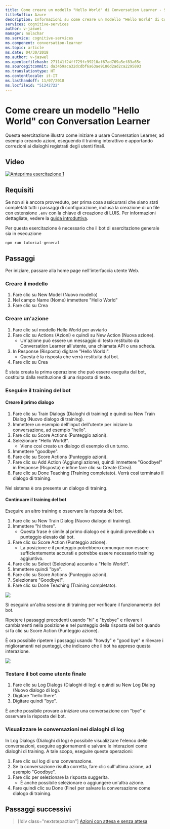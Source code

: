 ```yaml
---
title: Come creare un modello "Hello World" di Conversation Learner - Servizi cognitivi Microsoft| Microsoft Docs
titleSuffix: Azure
description: Informazioni su come creare un modello "Hello World" di Conversation Learner.
services: cognitive-services
author: v-jaswel
manager: nolachar
ms.service: cognitive-services
ms.component: conversation-learner
ms.topic: article
ms.date: 04/30/2018
ms.author: v-jaswel
ms.openlocfilehash: 271141f24ff729fc99210af67ad769a5ef83a65c
ms.sourcegitcommit: da3459aca32dcdbf6a63ae9186d2ad2ca2295893
ms.translationtype: HT
ms.contentlocale: it-IT
ms.lasthandoff: 11/07/2018
ms.locfileid: "51242722"
---
```

# <a name="how-to-create-a-hello-world-model-with-conversation-learner"></a>Come creare un modello "Hello World" con Conversation Learner

Questa esercitazione illustra come iniziare a usare Conversation Learner, ad esempio creando azioni, eseguendo il training interattivo e apportando correzioni ai dialoghi registrati degli utenti finali.

## <a name="video"></a>Video

[![Anteprima esercitazione 1](https://aka.ms/cl-tutorial-01-preview)](https://aka.ms/blis-tutorial-01)


## <a name="requirements"></a>Requisiti
Se non si è ancora provveduto, per prima cosa assicurarsi che siano stati completati tutti i passaggi di configurazione, inclusa la creazione di un file con estensione `.env` con la chiave di creazione di LUIS.  Per informazioni dettagliate, vedere la [guida introduttiva](https://github.com/Microsoft/ConversationLearner-Samples).

Per questa esercitazione è necessario che il bot di esercitazione generale sia in esecuzione

    npm run tutorial-general

## <a name="steps"></a>Passaggi

Per iniziare, passare alla home page nell'interfaccia utente Web.

### <a name="create-the-model"></a>Creare il modello
1. Fare clic su New Model (Nuovo modello)
2. Nel campo Name (Nome) immettere "Hello World"
3. Fare clic su Crea

### <a name="create-an-action"></a>Creare un'azione

1. Fare clic sul modello Hello World per avviarlo
2. Fare clic su Actions (Azioni) e quindi su New Action (Nuova azione).
    - Un'azione può essere un messaggio di testo restituito da Conversation Learner all'utente, una chiamata API o una scheda.
3. In Response (Risposta) digitare "Hello World!".
    - Questa è la risposta che verrà restituita dal bot.
4. Fare clic su Crea

È stata creata la prima operazione che può essere eseguita dal bot, costituita dalla restituzione di una risposta di testo.

### <a name="train-the-bot"></a>Eseguire il training del bot

#### <a name="create-the-first-dialog"></a>Creare il primo dialogo

1. Fare clic su Train Dialogs (Dialoghi di training) e quindi su New Train Dialog (Nuovo dialogo di training).
2. Immettere un esempio dell'input dell'utente per iniziare la conversazione, ad esempio "hello".
3. Fare clic su Score Actions (Punteggio azioni).
4. Selezionare "Hello World!".
    - Viene così creato un dialogo di esempio di un turno. 
2. Immettere "goodbye".
3. Fare clic su Score Actions (Punteggio azioni).
4. Fare clic su Add Action (Aggiungi azione), quindi immettere "Goodbye!" in Response (Risposta) e infine fare clic su Create (Crea).
5. Fare clic su Done Teaching (Training completato). Verrà così terminato il dialogo di training.

Nel sistema è ora presente un dialogo di training.

#### <a name="continue-teaching-the-bot"></a>Continuare il training del bot
Eseguire un altro training e osservare la risposta del bot.

1. Fare clic su New Train Dialog (Nuovo dialogo di training).
2. Immettere "hi there".
    - Questa frase è simile al primo dialogo ed è quindi prevedibile un punteggio elevato dal bot.
2. Fare clic su Score Action (Punteggio azione).
    - La posizione e il punteggio potrebbero comunque non essere sufficientemente accurati e potrebbe essere necessario training aggiuntivo.
3. Fare clic su Select (Seleziona) accanto a "Hello World!".
4. Immettere quindi "bye".
5. Fare clic su Score Actions (Punteggio azioni).
6. Selezionare "Goodbye!".
7. Fare clic su Done Teaching (Training completato).

![](../media/tutorial1_actions.PNG)

Si eseguirà un'altra sessione di training per verificare il funzionamento del bot.

Ripetere i passaggi precedenti usando "hi" e "byebye" e rilevare i cambiamenti nella posizione e nel punteggio della risposta del bot quando si fa clic su Score Action (Punteggio azione).

È ora possibile ripetere i passaggi usando "howdy" e "good bye" e rilevare i miglioramenti nei punteggi, che indicano che il bot ha appreso questa interazione.

![](../media/tutorial1_dialogs.PNG)

### <a name="test-the-bot-as-an-end-user"></a>Testare il bot come utente finale

1. Fare clic su Log Dialogs (Dialoghi di log) e quindi su New Log Dialog (Nuovo dialogo di log).
2. Digitare "hello there".
3. Digitare quindi "bye".

È anche possibile provare a iniziare una conversazione con "bye" e osservare la risposta del bot.

### <a name="view-conversations-in-the-log-dialogs"></a>Visualizzare le conversazioni nei dialoghi di log

In Log Dialogs (Dialoghi di log) è possibile visualizzare l'elenco delle conversazioni, eseguire aggiornamenti e salvare le interazioni come dialoghi di training. A tale scopo, eseguire queste operazioni:

1. Fare clic sul log di una conversazione.
2. Se la conversazione risulta corretta, fare clic sull'ultima azione, ad esempio "Goodbye".
3. Fare clic per selezionare la risposta suggerita. 
    - È anche possibile selezionare o aggiungere un'altra azione.
4. Fare quindi clic su Done (Fine) per salvare la conversazione come dialogo di training.

## <a name="next-steps"></a>Passaggi successivi

> [!div class="nextstepaction"]
> [Azioni con attesa e senza attesa](./2-wait-vs-nonwait-actions.md)